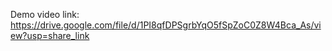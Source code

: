 Demo video link: https://drive.google.com/file/d/1PI8qfDPSgrbYqO5fSpZoC0Z8W4Bca_As/view?usp=share_link

